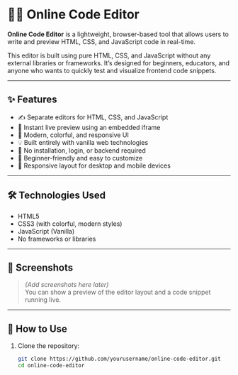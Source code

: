 # 🧑‍💻 Online Code Editor

**Online Code Editor** is a lightweight, browser-based tool that allows users to write and preview HTML, CSS, and JavaScript code in real-time.

This editor is built using pure HTML, CSS, and JavaScript without any external libraries or frameworks. It’s designed for beginners, educators, and anyone who wants to quickly test and visualize frontend code snippets.

---

## ✨ Features

- ✍️ Separate editors for HTML, CSS, and JavaScript
- 🔁 Instant live preview using an embedded iframe
- 🎨 Modern, colorful, and responsive UI
- 💡 Built entirely with vanilla web technologies
- 🚫 No installation, login, or backend required
- 🧠 Beginner-friendly and easy to customize
- 📱 Responsive layout for desktop and mobile devices

---

## 🛠️ Technologies Used

- HTML5
- CSS3 (with colorful, modern styles)
- JavaScript (Vanilla)
- No frameworks or libraries

---

## 📸 Screenshots

> *(Add screenshots here later)*  
> You can show a preview of the editor layout and a code snippet running live.

---

## 🚀 How to Use

1. Clone the repository:
   ```bash
   git clone https://github.com/yourusername/online-code-editor.git
   cd online-code-editor
